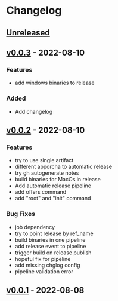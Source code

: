 <!-- markdownlint-disable MD012 -->
# Changelog

## [Unreleased]


## [v0.0.3] - 2022-08-10

### Features

- add windows binaries to release


### Added

- Add changelog


## [v0.0.2] - 2022-08-10

### Features

- try to use single artifact
- different apporcha to automatic release
- try gh autogenerate notes
- build binaries for MacOs in release
- Add automatic release pipeline
- add offers command
- add "root" and "init" command


### Bug Fixes

- job dependency
- try to point release by ref_name
- build binaries in one pipeline
- add release event to pipeline
- trigger build on release publish
- hopeful fix for pipeline
- add missing chglog config
- pipeline validation error


## [v0.0.1] - 2022-08-08

[Unreleased]: https://github.com/vaclav-dvorak/veribi-cli/compare/v0.0.3...HEAD
[v0.0.3]: https://github.com/vaclav-dvorak/veribi-cli/compare/v0.0.2...v0.0.3
[v0.0.2]: https://github.com/vaclav-dvorak/veribi-cli/compare/v0.0.1...v0.0.2
[v0.0.1]: https://github.com/vaclav-dvorak/veribi-cli/releases/tag/v0.0.1
